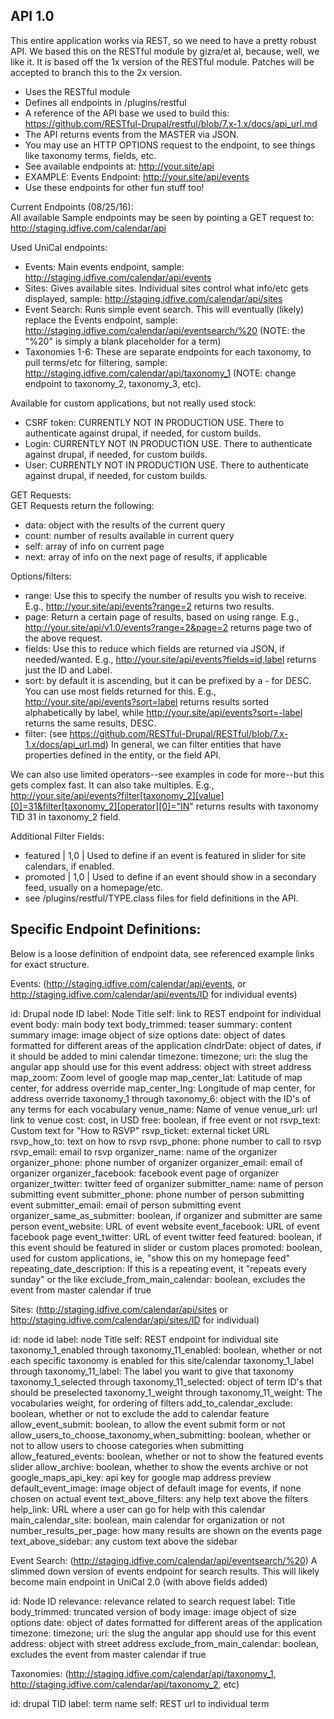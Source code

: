 API 1.0
-------
This entire application works via REST, so we need to have a pretty robust API.
We based this on the RESTful module by gizra/et al, because, well, we like it.
It is based off the 1x version of the RESTful module. Patches will be accepted
to branch this to the 2x version.
* Uses the RESTful module
* Defines all endpoints in /plugins/restful
* A reference of the API base we used to build this:
  https://github.com/RESTful-Drupal/restful/blob/7.x-1.x/docs/api_url.md
* The API returns events from the MASTER via JSON.
* You may use an HTTP OPTIONS request to the endpoint, to see things like
  taxonomy terms, fields, etc.
* See available endpoints at: http://your.site/api
* EXAMPLE: Events Endpoint: http://your.site/api/events
* Use these endpoints for other fun stuff too!  

Current Endpoints (08/25/16):  
All available Sample endpoints may be seen by pointing a GET request to: http://staging.idfive.com/calendar/api

Used UniCal endpoints:
* Events: Main events endpoint, sample: http://staging.idfive.com/calendar/api/events
* Sites: Gives available sites. Individual sites control what info/etc gets displayed, sample: http://staging.idfive.com/calendar/api/sites
* Event Search: Runs simple event search. This will eventually (likely) replace the Events endpoint, sample: http://staging.idfive.com/calendar/api/eventsearch/%20 (NOTE: the "%20" is simply a blank placeholder for a term)
* Taxonomies 1-6: These are separate endpoints for each taxonomy, to pull terms/etc for filtering, sample: http://staging.idfive.com/calendar/api/taxonomy_1 (NOTE: change endpoint to taxonomy_2, taxonomy_3, etc).

Available for custom applications, but not really used stock:
* CSRF token: CURRENTLY NOT IN PRODUCTION USE. There to authenticate against drupal, if needed, for custom builds.
* Login: CURRENTLY NOT IN PRODUCTION USE. There to authenticate against drupal, if needed, for custom builds.
* User: CURRENTLY NOT IN PRODUCTION USE. There to authenticate against drupal, if needed, for custom builds.


GET Requests:  
GET Requests return the following:
* data: object with the results of the current query
* count: number of results available in current query
* self: array of info on current page
* next: array of info on the next page of results, if applicable  

Options/filters:  
* range: Use this to specify the number of results you wish to receive. E.g.,
  http://your.site/api/events?range=2 returns two results.  
* page: Return a certain page of results, based on using range. E.g.,
  http://your.site/api/v1.0/events?range=2&page=2 returns page two of the above
  request.  
* fields: Use this to reduce which fields are returned via JSON, if
  needed/wanted. E.g., http://your.site/api/events?fields=id,label returns just
  the ID and Label.  
* sort: by default it is ascending, but it can be prefixed by a - for DESC. You
  can use most fields returned for this. E.g., http://your.site/api/events?sort=label
  returns results sorted alphabetically by label, while
  http://your.site/api/events?sort=-label returns the same results, DESC.
* filter: (see https://github.com/RESTful-Drupal/RESTful/blob/7.x-1.x/docs/api_url.md)
  In general, we can filter entities that have properties defined in the entity,
  or the field API.

We can also use limited operators--see examples in code for more--but this gets
complex fast. It can also take multiples. E.g., http://your.site/api/events?filter[taxonomy_2][value][0]=31&filter[taxonomy_2][operator][0]="IN"
returns results with taxonomy TID 31 in taxonomy_2 field.

Additional Filter Fields:
* featured | 1,0 | Used to define if an event is featured in slider for site
  calendars, if enabled.
* promoted | 1,0 | Used to define if an event should show in a secondary feed,
  usually on a homepage/etc.
* see /plugins/restful/TYPE.class files for field definitions in the API.  

Specific Endpoint Definitions:
------------------------------
Below is a loose definition of endpoint data, see referenced example links for exact structure.

Events:
(http://staging.idfive.com/calendar/api/events, or http://staging.idfive.com/calendar/api/events/ID for individual events)

id: Drupal node ID
label: Node Title
self: link to REST endpoint for individual event
body: main body text
body_trimmed: teaser
summary: content summary
image: image object of size options
date: object of dates formatted for different areas of the application
clndrDate: object of dates, if it should be added to mini calendar
timezone: timezone;
uri: the slug the angular app should use for this event
address: object with street address
map_zoom: Zoom level of google map
map_center_lat: Latitude of map center, for address override
map_center_lng: Longitude of map center, for address override
taxonomy_1 through taxonomy_6: object with the ID's of any terms for each vocabulary
venue_name: Name of venue
venue_url: url link to venue
cost: cost, in USD
free: boolean, if free event or not
rsvp_text: Custom text for "How to RSVP"
rsvp_ticket: external ticket URL
rsvp_how_to: text on how to rsvp
rsvp_phone: phone number to call to rsvp
rsvp_email: email to rsvp
organizer_name: name of the organizer
organizer_phone: phone number of organizer
organizer_email: email of organizer
organizer_facebook: facebook event page of organizer
organizer_twitter: twitter feed of organizer
submitter_name: name of person submitting event
submitter_phone: phone number of person submitting event
submitter_email: email of person submitting event
organizer_same_as_submitter: boolean, if organizer and submitter are same person
event_website: URL of event website
event_facebook: URL of event facebook page
event_twitter: URL of event twitter feed
featured: boolean, if this event should be featured in slider or custom places
promoted: boolean, used for custom applications, ie, "show this on my homepage feed"
repeating_date_description: If this is a repeating event, it "repeats every sunday" or the like
exclude_from_main_calendar: boolean, excludes the event from master calendar if true


Sites:
(http://staging.idfive.com/calendar/api/sites or http://staging.idfive.com/calendar/api/sites/ID for individual)

id: node id
label: node Title
self: REST endpoint for individual site
taxonomy_1_enabled through taxonomy_11_enabled: boolean, whether or not each specific taxonomy is enabled for this site/calendar
taxonomy_1_label through taxonomy_11_label: The label you want to give that taxonomy
taxonomy_1_selected through taxonomy_11_selected: object of term ID's that should be preselected
taxonomy_1_weight through taxonomy_11_weight: The vocabularies weight, for ordering of filters
add_to_calendar_exclude: boolean, whether or not to exclude the add to calendar feature
allow_event_submit: boolean, to allow the event submit form or not
allow_users_to_choose_taxonomy_when_submitting: boolean, whether or not to allow users to choose categories when submitting
allow_featured_events: boolean, whether or not to show the featured events slider
allow_archive: boolean, whether to show the events archive or not
google_maps_api_key: api key for google map address preview
default_event_image: image object of default image for events, if none chosen on actual event
text_above_filters: any help text above the filters
help_link: URL where a user can go for help with this calendar
main_calendar_site: boolean, main calendar for organization or not
number_results_per_page: how many results are shown on the events page
text_above_sidebar: any custom text above the sidebar


Event Search:
(http://staging.idfive.com/calendar/api/eventsearch/%20)
A slimmed down version of events endpoint for search results. This will likely become main endpoint in UniCal 2.0 (with above fields added)

id: Node ID
relevance: relevance related to search request
label: Title
body_trimmed: truncated version of body
image: image object of size options
date: object of dates formatted for different areas of the application
timezone: timezone;
uri: the slug the angular app should use for this event
address: object with street address
exclude_from_main_calendar: boolean, excludes the event from master calendar if true


Taxonomies:
(http://staging.idfive.com/calendar/api/taxonomy_1, http://staging.idfive.com/calendar/api/taxonomy_2, etc)

id: drupal TID
label: term name
self: REST url to individual term
